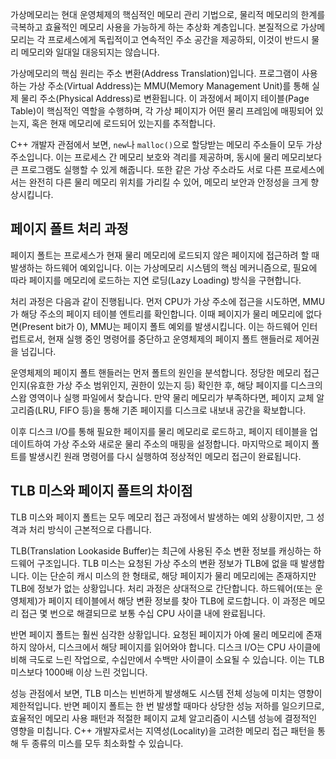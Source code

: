 가상메모리는 현대 운영체제의 핵심적인 메모리 관리 기법으로, 물리적 메모리의 한계를 극복하고 효율적인 메모리 사용을 가능하게 하는 추상화 계층입니다. 본질적으로 가상메모리는 각 프로세스에게 독립적이고 연속적인 주소 공간을 제공하되, 이것이 반드시 물리 메모리와 일대일 대응되지는 않습니다.

가상메모리의 핵심 원리는 주소 변환(Address Translation)입니다. 프로그램이 사용하는 가상 주소(Virtual Address)는 MMU(Memory Management Unit)를 통해 실제 물리 주소(Physical Address)로 변환됩니다. 이 과정에서 페이지 테이블(Page Table)이 핵심적인 역할을 수행하며, 각 가상 페이지가 어떤 물리 프레임에 매핑되어 있는지, 혹은 현재 메모리에 로드되어 있는지를 추적합니다.

C++ 개발자 관점에서 보면, `new`나 `malloc()`으로 할당받는 메모리 주소들이 모두 가상 주소입니다. 이는 프로세스 간 메모리 보호와 격리를 제공하며, 동시에 물리 메모리보다 큰 프로그램도 실행할 수 있게 해줍니다. 또한 같은 가상 주소라도 서로 다른 프로세스에서는 완전히 다른 물리 메모리 위치를 가리킬 수 있어, 메모리 보안과 안정성을 크게 향상시킵니다.

## 페이지 폴트 처리 과정

페이지 폴트는 프로세스가 현재 물리 메모리에 로드되지 않은 페이지에 접근하려 할 때 발생하는 하드웨어 예외입니다. 이는 가상메모리 시스템의 핵심 메커니즘으로, 필요에 따라 페이지를 메모리에 로드하는 지연 로딩(Lazy Loading) 방식을 구현합니다.

처리 과정은 다음과 같이 진행됩니다. 먼저 CPU가 가상 주소에 접근을 시도하면, MMU가 해당 주소의 페이지 테이블 엔트리를 확인합니다. 이때 페이지가 물리 메모리에 없다면(Present bit가 0), MMU는 페이지 폴트 예외를 발생시킵니다. 이는 하드웨어 인터럽트로서, 현재 실행 중인 명령어를 중단하고 운영체제의 페이지 폴트 핸들러로 제어권을 넘깁니다.

운영체제의 페이지 폴트 핸들러는 먼저 폴트의 원인을 분석합니다. 정당한 메모리 접근인지(유효한 가상 주소 범위인지, 권한이 있는지 등) 확인한 후, 해당 페이지를 디스크의 스왑 영역이나 실행 파일에서 찾습니다. 만약 물리 메모리가 부족하다면, 페이지 교체 알고리즘(LRU, FIFO 등)을 통해 기존 페이지를 디스크로 내보내 공간을 확보합니다.

이후 디스크 I/O를 통해 필요한 페이지를 물리 메모리로 로드하고, 페이지 테이블을 업데이트하여 가상 주소와 새로운 물리 주소의 매핑을 설정합니다. 마지막으로 페이지 폴트를 발생시킨 원래 명령어를 다시 실행하여 정상적인 메모리 접근이 완료됩니다.

## TLB 미스와 페이지 폴트의 차이점

TLB 미스와 페이지 폴트는 모두 메모리 접근 과정에서 발생하는 예외 상황이지만, 그 성격과 처리 방식이 근본적으로 다릅니다.

TLB(Translation Lookaside Buffer)는 최근에 사용된 주소 변환 정보를 캐싱하는 하드웨어 구조입니다. TLB 미스는 요청된 가상 주소의 변환 정보가 TLB에 없을 때 발생합니다. 이는 단순히 캐시 미스의 한 형태로, 해당 페이지가 물리 메모리에는 존재하지만 TLB에 정보가 없는 상황입니다. 처리 과정은 상대적으로 간단합니다. 하드웨어(또는 운영체제)가 페이지 테이블에서 해당 변환 정보를 찾아 TLB에 로드합니다. 이 과정은 메모리 접근 몇 번으로 해결되므로 보통 수십 CPU 사이클 내에 완료됩니다.

반면 페이지 폴트는 훨씬 심각한 상황입니다. 요청된 페이지가 아예 물리 메모리에 존재하지 않아서, 디스크에서 해당 페이지를 읽어와야 합니다. 디스크 I/O는 CPU 사이클에 비해 극도로 느린 작업으로, 수십만에서 수백만 사이클이 소요될 수 있습니다. 이는 TLB 미스보다 1000배 이상 느린 것입니다.

성능 관점에서 보면, TLB 미스는 빈번하게 발생해도 시스템 전체 성능에 미치는 영향이 제한적입니다. 반면 페이지 폴트는 한 번 발생할 때마다 상당한 성능 저하를 일으키므로, 효율적인 메모리 사용 패턴과 적절한 페이지 교체 알고리즘이 시스템 성능에 결정적인 영향을 미칩니다. C++ 개발자로서는 지역성(Locality)을 고려한 메모리 접근 패턴을 통해 두 종류의 미스를 모두 최소화할 수 있습니다.